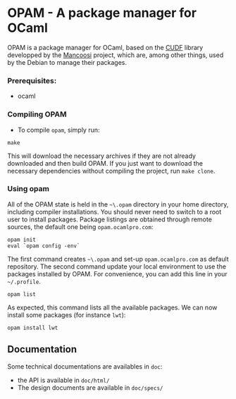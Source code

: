 # OPAM - A package manager for OCaml

OPAM is a package manager for OCaml, based on the
[CUDF](http://mancoosi.org/cudf/) library developped by the
[Mancoosi](http://www.mancoosi.org/) project, which are, among other
things, used by the Debian to manage their packages.
 
### Prerequisites:

* ocaml

### Compiling OPAM

* To compile `opam`, simply run:

```
make
```

This will download the necessary archives if they are not already
downloaded and then build OPAM. If you just want to download the
necessary dependencies without compiling the project, run `make
clone`.

### Using opam

All of the OPAM state is held in the `~\.opam` directory in your home
directory, including compiler installations. You should never need to
switch to a root user to install packages. Package listings are
obtained through remote sources, the default one being
`opam.ocamlpro.com`:

```
opam init
eval `opam config -env`
```

The first command creates `~\.opam` and set-up `opam.ocamlpro.com` as
default repository. The second command update your local environment
to use the packages installed by OPAM. For convenience, you can add
this line in your `~/.profile`.

```
opam list
```

As expected, this command lists all the available packages. We can now
install some packages (for instance `lwt`):

```
opam install lwt
```

## Documentation

Some technical documentations are availables in `doc`:

* the API is available in `doc/html/`
* The design documents are available in `doc/specs/`
